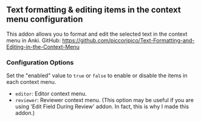 ## Text formatting & editing items in the context menu configuration

This addon allows you to format and edit the selected text in the context menu in Anki.
GitHub: https://github.com/piccoripico/Text-Formatting-and-Editing-in-the-Context-Menu

### Configuration Options

Set the "enabled" value to `true` or `false` to enable or disable the items in each context menu.

- `editor`: Editor context menu.
- `reviewer`: Reviewer context menu. (This option may be useful if you are using 'Edit Field During Review' addon. In fact, this is why I made this addon.)
